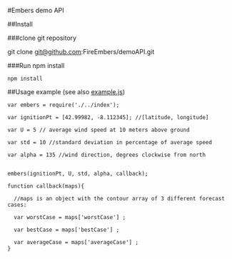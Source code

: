 #Embers demo API 

##Install

###clone git repository 

git clone git@github.com:FireEmbers/demoAPI.git

###Run npm install
```
npm install
```

##Usage example (see also [example.js](https://github.com/FireEmbers/demoAPI/blob/master/example/example.js))

```
var embers = require('./../index');

var ignitionPt = [42.99982, -8.112345]; //[latitude, longitude]

var U = 5 // average wind speed at 10 meters above ground

var std = 10 //standard deviation in percentage of average speed

var alpha = 135 //wind direction, degrees clockwise from north


embers(ignitionPt, U, std, alpha, callback);

function callback(maps){

  //maps is an object with the contour array of 3 different forecast cases:

  var worstCase = maps['worstCase'] ;

  var bestCase = maps['bestCase'] ;

  var averageCase = maps['averageCase'] ;
}

```



